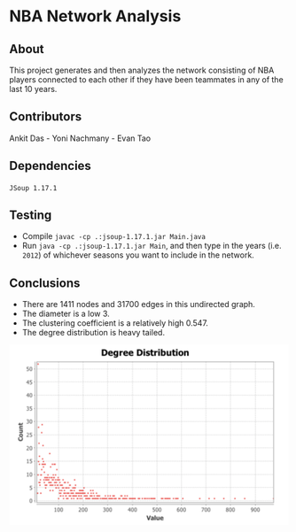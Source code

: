 # NBA Network Analysis #

## About ##

This project generates and then analyzes the network consisting of NBA players connected to each other if they have been teammates in any of the last 10 years.

## Contributors ## 

Ankit Das - Yoni Nachmany - Evan Tao

## Dependencies ## 

`JSoup 1.17.1`

## Testing ##

- Compile `javac -cp .:jsoup-1.17.1.jar Main.java`
- Run `java -cp .:jsoup-1.17.1.jar Main`, and then type in the years (i.e. `2012`) of whichever seasons you want to include in the network. 

## Conclusions ##

- There are 1411 nodes and 31700 edges in this undirected graph. 
- The diameter is a low 3. 
- The clustering coefficient is a relatively high 0.547. 
- The degree distribution is heavy tailed.

![Degree distribution](./demo_image.png)

